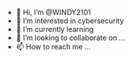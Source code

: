 - 👋 Hi, I’m @WINDY2101
- 👀 I’m interested in cybersecurity
- 🌱 I’m currently learning 
- 💞️ I’m looking to collaborate on ...
- 📫 How to reach me ...

<!---
WINDY2101/WINDY2101 is a ✨ special ✨ repository because its `README.md` (this file) appears on your GitHub profile.
You can click the Preview link to take a look at your changes.
--->

